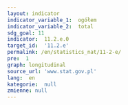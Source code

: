 ```yaml
---
layout: indicator
indicator_variable_1:  ogółem
indicator_variable_2:  total
sdg_goal: 11
indicator:  11.2.e.0
target_id:  '11.2.e'
permalink: /en/statistics_nat/11-2-e/
pre:  1
graph: longitudinal
source_url: 'www.stat.gov.pl'
lang:  en
kategorie:  null
zmienne: null
---
```

